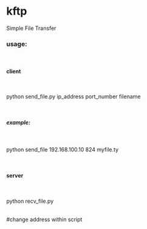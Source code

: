 # kftp
Simple File Transfer

<div>
<h3>
usage:
</h3><br>
  <h4>client</h4><br>
  <p>python send_file.py ip_address port_number filename</p><br>
  <h5>example:</h5><br>
    <p>python send_file 192.168.100.10 824 myfile.ty</p><br>
  <h4>server</h4><br>
  <p>python recv_file.py</p><br> 
   #change address within script
</div>
